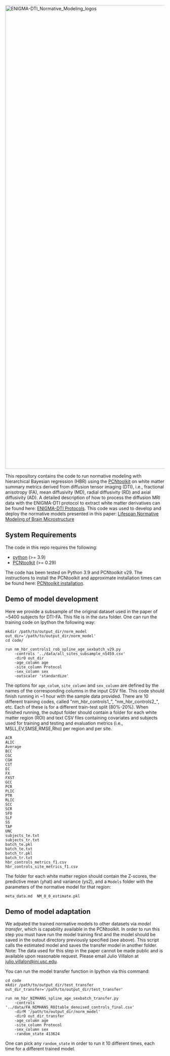 <img width="1461" alt="ENIGMA-DTI_Normative_Modeling_logos" src="https://github.com/user-attachments/assets/c63a98e1-57be-4d16-a85c-126857cd40d2" />




This repository contains the code to run normative modeling with hierarchical Bayesian regression (HBR) using the [PCNtoolkit](https://pcntoolkit.readthedocs.io/en/latest/) on white matter summary metrics derived from diffusion tensor imaging (DTI), i.e., fractional anisotropy (FA), mean diffusivity (MD), radial diffusivity (RD) and axial diffusivity (AD). A detailed description of how to process the diffusion MRI data with the ENIGMA-DTI protocol to extract white matter derivatives can be found here: [ENIGMA-DTI Protocols](https://enigma.ini.usc.edu/protocols/dti-protocols/). This code was used to develop and deploy the normative models presented in this paper: [Lifespan Normative Modeling of Brain Microstructure][1]

## System Requirements
The code in this repo requires the following:
- [python](https://www.python.org/) (>= 3.9)
- [PCNtoolkit](https://pcntoolkit.readthedocs.io/en/latest/) (>= 0.29)

The code has been tested on Python 3.9 and PCNtoolkit v29. The instructions to install the PCNtoolkit and approximate installation times can be found here: [PCNtoolkit installation](https://github.com/amarquand/PCNtoolkit).

## Demo of model development
Here we provide a subsample of the original dataset used in the paper of ~5400 subjects for DTI-FA. This file is in the `data` folder. One can run the training code on Ipython the following way:
```
mkdir /path/to/output_dir/norm_model
out_dir='/path/to/output_dir/norm_model'
cd code/

run nm_hbr_controls1_rob_spline_age_sexbatch_v29.py
    -controls '../data/all_sites_subsample_n5459.csv'
    -dirO out_dir
    -age_column age
    -site_column Protocol
    -sex_column sex
    -outscaler 'standardize'
```
The options for `age_colum`, `site_column` and `sex_column` are defined by the names of the corresponding columns in the input CSV file. This code should finish running in ~1 hour with the sample data provided. There are 10 different training codes, called "nm_hbr_controls1_", "nm_hbr_controls2_", etc. Each of these is for a different train-test split (80%-20%).
When finished running, the output folder should contain a folder for each white matter region (ROI) and text CSV files containing covariates and subjects used for training and testing and evaluation metrics (i.e., MSLL,EV,SMSE,RMSE,Rho) per region and per site. 
```
ACR
ALIC
Average
BCC
CGC
CGH
CST
EC
FX
FXST
GCC
PCR
PLIC
PTR
RLIC
SCC
SCR
SFO
SLF
SS
TAP
UNC
subjects_te.txt
subjects_tr.txt
batch_te.pkl
batch_te.txt
batch_tr.pkl
batch_tr.txt
hbr_controls_metrics_f1.csv
hbr_controls_site_metrics_f1.csv
```
The folder for each white matter region should contain the Z-scores, the predictive mean (yhat) and variance (ys2), and a `Models` folder with the parameters of the normative model for that region:
```
meta_data.md  NM_0_0_estimate.pkl
```

## Demo of model adaptation
We adpated the trained normative models to other datasets via *model transfer*, which is capability available in the PCNtoolkit. In order to run this step you must have run the model training first and the model should be saved in the outout directory previously specified (see above). This script calls the estimated model and saves the transfer model in another folder. Note: The data used for this step in the paper cannot be made public and is available upon reasonable request. Please email Julio Villalon at julio.villalon@ini.usc.edu.

You can run the model transfer function in Ipython via this command:

```
cd code
mkdir /path/to/output_dir/test_transfer
out_dir_transfer='/path/to/output_dir/test_transfer'

run nm_hbr_NIMHANS_spline_age_sexbatch_transfer.py
    -controls '../data/FA_NIMHANS_ROItable_denoised_controls_final.csv'
    -dirM '/path/to/output_dir/norm_model'
    -dirO out_dir_transfer
    -age_column age
    -site_column Protocol
    -sex_column sex
    -random_state 413624  
```
One can pick any `random_state` in order to run it 10 different times, each time for a different trained model.

[1]: <https://www.biorxiv.org/content/10.1101/2024.12.15.628527v1>
